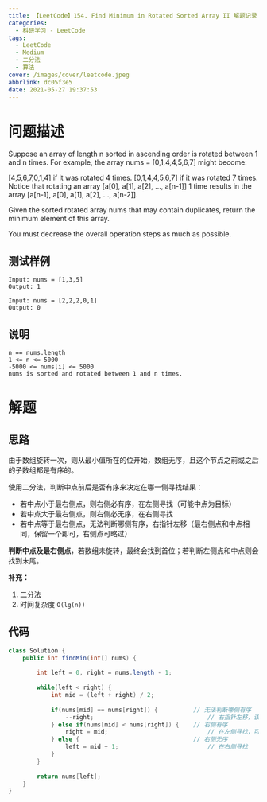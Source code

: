 ```yaml
---
title: 【LeetCode】154. Find Minimum in Rotated Sorted Array II 解题记录
categories:
  - 科研学习 - LeetCode
tags:
  - LeetCode
  - Medium
  - 二分法
  - 算法
cover: /images/cover/leetcode.jpeg
abbrlink: dc05f3e5
date: 2021-05-27 19:37:53
---
```


# 问题描述

Suppose an array of length n sorted in ascending order is rotated between 1 and n times. For example, the array nums = [0,1,4,4,5,6,7] might become:

[4,5,6,7,0,1,4] if it was rotated 4 times.
[0,1,4,4,5,6,7] if it was rotated 7 times.
Notice that rotating an array [a[0], a[1], a[2], ..., a[n-1]] 1 time results in the array [a[n-1], a[0], a[1], a[2], ..., a[n-2]].

Given the sorted rotated array nums that may contain duplicates, return the minimum element of this array.

You must decrease the overall operation steps as much as possible.

## 测试样例

```
Input: nums = [1,3,5]
Output: 1
```

```
Input: nums = [2,2,2,0,1]
Output: 0
```

## 说明

```
n == nums.length
1 <= n <= 5000
-5000 <= nums[i] <= 5000
nums is sorted and rotated between 1 and n times.
```

# 解题

## 思路

由于数组旋转一次，则从最小值所在的位开始，数组无序，且这个节点之前或之后的子数组都是有序的。

使用二分法，判断中点前后是否有序来决定在哪一侧寻找结果：

- 若中点小于最右侧点，则右侧必有序，在左侧寻找（可能中点为目标）
- 若中点大于最右侧点，则右侧必无序，在右侧寻找
- 若中点等于最右侧点，无法判断哪侧有序，右指针左移（最右侧点和中点相同，保留一个即可，右侧点可略过）

**判断中点及最右侧点**，若数组未旋转，最终会找到首位；若判断左侧点和中点则会找到末尾。

**补充：**

1. 二分法
2. 时间复杂度 `O(lg(n))`

## 代码

```java
class Solution {
    public int findMin(int[] nums) {
        
        int left = 0, right = nums.length - 1;
        
        while(left < right) {
            int mid = (left + right) / 2;
            
            if(nums[mid] == nums[right]) {          // 无法判断哪侧有序
                --right;                                // 右指针左移，该值在 mid 位重复，可略过
            } else if(nums[mid] < nums[right]) {    // 右侧有序
                right = mid;                            // 在左侧寻找，可能为 mid 位
            } else {                                // 右侧无序
                left = mid + 1;                         // 在右侧寻找
            }
        }
        
        return nums[left];
    }
}
```
